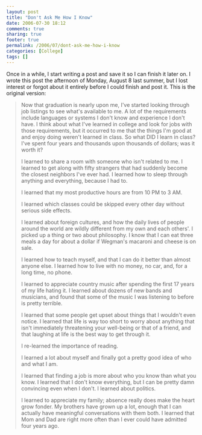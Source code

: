 ```yaml
---
layout: post
title: "Don't Ask Me How I Know"
date: 2006-07-30 18:12
comments: true
sharing: true
footer: true
permalink: /2006/07/dont-ask-me-how-i-know
categories: [College]
tags: []
---
```

<p>Once in a while, I start writing a post and save it so I can finish it later on.  I wrote this post the afternoon of Monday, August 8 last summer, but I lost interest or forgot about it entirely before I could finish and post it.  This is the original version:</p>

<blockquote>
<p>Now that graduation is nearly upon me, I've started looking through job listings to see what's available to me.  A lot of the requirements include languages or systems I don't know and experience I don't have.  I think about what I've learned in college and look for jobs with those requirements, but it occurred to me that the things I'm good at and enjoy doing weren't learned in class.  So what DID I learn in class?  I've spent four years and thousands upon thousands of dollars; was it worth it?</p>

<p>I learned to share a room with someone who isn't related to me.  I learned to get along with fifty strangers that had suddenly become the closest neighbors I've ever had.  I learned how to sleep through anything and everything, because I had to.</p>

<p>I learned that my most productive hours are from 10 PM to 3 AM.</p>

<p>I learned which classes could be skipped every other day without serious side effects.</p>

<p>I learned about foreign cultures, and how the daily lives of people around the world are wildly different from my own and each others'.  I picked up a thing or two about philosophy.  I know that I can eat three meals a day for about a dollar if Wegman's macaroni and cheese is on sale.</p>

<p>I learned how to teach myself, and that I can do it better than almost anyone else.  I learned how to live with no money, no car, and, for a long time, no phone.</p>

<p>I learned to appreciate country music after spending the first 17 years of my life hating it.  I learned about dozens of new bands and musicians, and found that some of the music I was listening to before is pretty terrible.</p>

<p>I learned that some people get upset about things that I wouldn't even notice.  I learned that life is way too short to worry about anything that isn't immediately threatening your well-being or that of a friend, and that laughing at life is the best way to get through it.</p>

<p>I re-learned the importance of reading.</p>

<p>I learned a lot about myself and finally got a pretty good idea of who and what I am.</p>

<p>I learned that finding a job is more about who you know than what you know.  I learned that I don't know everything, but I can be pretty damn convincing even when I don't.  I learned about politics.</p>

<p>I learned to appreciate my family; absence really does make the heart grow fonder.  My brothers have grown up a lot, enough that I can actually have meaningful conversations with them both.  I learned that Mom and Dad are right more often than I ever could have admitted four years ago.</p>
</blockquote>
